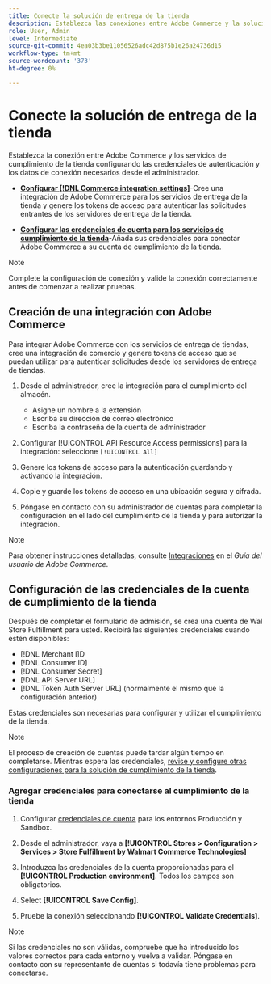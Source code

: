 ```yaml
---
title: Conecte la solución de entrega de la tienda
description: Establezca las conexiones entre Adobe Commerce y la solución Store Fulfillment creando y autorizando una integración con Adobe Commerce y agregando las credenciales de la cuenta Store Fulfillment a la configuración del servicio Adobe Commerce.
role: User, Admin
level: Intermediate
source-git-commit: 4ea03b3be11056526adc42d875b1e26a24736d15
workflow-type: tm+mt
source-wordcount: '373'
ht-degree: 0%

---
```


# Conecte la solución de entrega de la tienda

Establezca la conexión entre Adobe Commerce y los servicios de cumplimiento de la tienda configurando las credenciales de autenticación y los datos de conexión necesarios desde el administrador.

- **[Configurar [!DNL Commerce integration settings]](#create-the-commerce-integration)**-Cree una integración de Adobe Commerce para los servicios de entrega de la tienda y genere los tokens de acceso para autenticar las solicitudes entrantes de los servidores de entrega de la tienda.

- **[Configurar las credenciales de cuenta para los servicios de cumplimiento de la tienda](#configure-store-fulfillment-account-credentials)**-Añada sus credenciales para conectar Adobe Commerce a su cuenta de cumplimiento de la tienda.

>[!NOTE]
>
>Complete la configuración de conexión y valide la conexión correctamente antes de comenzar a realizar pruebas.

## Creación de una integración con Adobe Commerce

Para integrar Adobe Commerce con los servicios de entrega de tiendas, cree una integración de comercio y genere tokens de acceso que se puedan utilizar para autenticar solicitudes desde los servidores de entrega de tiendas.

1. Desde el administrador, cree la integración para el cumplimiento del almacén.

   - Asigne un nombre a la extensión
   - Escriba su dirección de correo electrónico
   - Escriba la contraseña de la cuenta de administrador

1. Configurar [!UICONTROL API Resource Access permissions] para la integración: seleccione `[!UICONTROL All]`

1. Genere los tokens de acceso para la autenticación guardando y activando la integración.

1. Copie y guarde los tokens de acceso en una ubicación segura y cifrada.

1. Póngase en contacto con su administrador de cuentas para completar la configuración en el lado del cumplimiento de la tienda y para autorizar la integración.


>[!NOTE]
>
>Para obtener instrucciones detalladas, consulte [Integraciones](https://docs.magento.com/user-guide/system/integrations.html) en el _Guía del usuario de Adobe Commerce_.

## Configuración de las credenciales de la cuenta de cumplimiento de la tienda

Después de completar el formulario de admisión, se crea una cuenta de Wal Store Fulfillment para usted. Recibirá las siguientes credenciales cuando estén disponibles:

- [!DNL Merchant I]D
- [!DNL Consumer ID]
- [!DNL Consumer Secret]
- [!DNL API Server URL]
- [!DNL Token Auth Server URL] (normalmente el mismo que la configuración anterior)

Estas credenciales son necesarias para configurar y utilizar el cumplimiento de la tienda.

>[!NOTE]
>
>El proceso de creación de cuentas puede tardar algún tiempo en completarse. Mientras espera las credenciales, [revise y configure otras configuraciones para la solución de cumplimiento de la tienda](service-config-settings-overview.md).

### Agregar credenciales para conectarse al cumplimiento de la tienda

1. Configurar [credenciales de cuenta](enable-general.md) para los entornos Producción y Sandbox.

1. Desde el administrador, vaya a **[!UICONTROL Stores > Configuration > Services > Store Fulfillment by Walmart Commerce Technologies]**

1. Introduzca las credenciales de la cuenta proporcionadas para el **[!UICONTROL Production environment]**. Todos los campos son obligatorios.

1. Select **[!UICONTROL Save Config]**.

1. Pruebe la conexión seleccionando **[!UICONTROL Validate Credentials]**.

>[!NOTE]
>
>Si las credenciales no son válidas, compruebe que ha introducido los valores correctos para cada entorno y vuelva a validar. Póngase en contacto con su representante de cuentas si todavía tiene problemas para conectarse.








